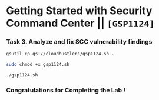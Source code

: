 # Getting Started with Security Command Center || `[GSP1124]`

### Task 3. Analyze and fix SCC vulnerability findings

```bash
gsutil cp gs://cloudhustlers/gsp1124.sh .

sudo chmod +x gsp1124.sh

./gsp1124.sh
```

### Congratulations for Completing the Lab !
